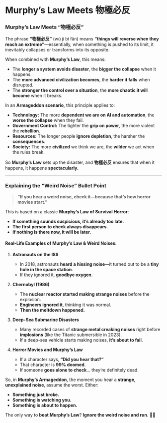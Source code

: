 # Murphy’s Law Meets 物極必反

### **Murphy’s Law Meets “物極必反”**  
The phrase **“物極必反”** (wù jí bì fǎn) means **“things will reverse when they reach an extreme”**—essentially, when something is pushed to its limit, it inevitably collapses or transforms into its opposite.  

When combined with **Murphy’s Law**, this means:  
- The **longer a system avoids disaster**, the **bigger the collapse** when it happens.  
- The **more advanced civilization becomes**, the **harder it falls** when disrupted.  
- The **stronger the control over a situation**, the **more chaotic it will become** when it breaks.  

In an **Armageddon scenario**, this principle applies to:  
- **Technology:** The more **dependent we are on AI and automation**, the **worse the collapse** when they fail.  
- **Government Control:** The tighter the **grip on power**, the more violent the **rebellion**.  
- **Resources:** The longer people **ignore depletion**, the harsher the **consequences**.  
- **Society:** The more **civilized** we think we are, the **wilder** we act when the rules break.  

So **Murphy’s Law** sets up the disaster, and **物極必反** ensures that when it happens, it happens **spectacularly.**  

---

### **Explaining the “Weird Noise” Bullet Point**
> **“If you hear a weird noise, check it—because that’s how horror movies start.”**  

This is based on a classic **Murphy’s Law of Survival Horror**:
- **If something sounds suspicious, it’s already too late.**  
- **The first person to check always disappears.**  
- **If nothing is there now, it will be later.**  

#### **Real-Life Examples of Murphy’s Law & Weird Noises:**
1. **Astronauts on the ISS**  
   - In 2018, astronauts **heard a hissing noise**—it turned out to be a **tiny hole in the space station**.  
   - If they ignored it, **goodbye oxygen**.  

2. **Chernobyl (1986)**  
   - The **nuclear reactor started making strange noises** before the explosion.  
   - **Engineers ignored it**, thinking it was normal.  
   - **Then the meltdown happened.**  

3. **Deep-Sea Submarine Disasters**  
   - Many recorded cases of **strange metal creaking noises** right before **implosions** (like the Titanic submersible in 2023).  
   - If a deep-sea vehicle starts making noises, **it’s about to fail**.  

4. **Horror Movies and Murphy’s Law**  
   - If a character says, **“Did you hear that?”**  
   - That character is **99% doomed**.  
   - If someone **goes alone to check**… they’re definitely dead.  

So, in **Murphy’s Armageddon**, the moment you hear a **strange, unexplained noise**, assume the worst. Either:  
- **Something just broke.**  
- **Something is watching you.**  
- **Something is about to happen.**  

The only way to **beat Murphy’s Law**? **Ignore the weird noise and run.** 🏃💨
